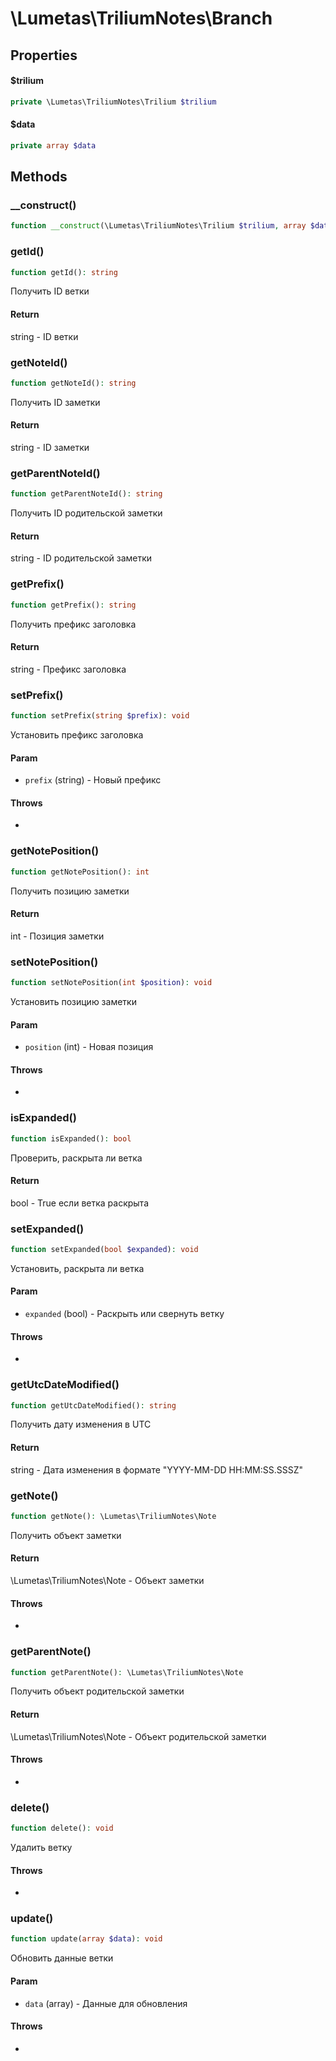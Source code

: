 # \Lumetas\TriliumNotes\Branch


## Properties

#### $trilium

```php
private \Lumetas\TriliumNotes\Trilium $trilium
```


#### $data

```php
private array $data
```


## Methods

### __construct()

```php
function __construct(\Lumetas\TriliumNotes\Trilium $trilium, array $data): mixed
```


### getId()

```php
function getId(): string
```

Получить ID ветки



#### Return
string - ID ветки


### getNoteId()

```php
function getNoteId(): string
```

Получить ID заметки



#### Return
string - ID заметки


### getParentNoteId()

```php
function getParentNoteId(): string
```

Получить ID родительской заметки



#### Return
string - ID родительской заметки


### getPrefix()

```php
function getPrefix(): string
```

Получить префикс заголовка



#### Return
string - Префикс заголовка


### setPrefix()

```php
function setPrefix(string $prefix): void
```

Установить префикс заголовка



#### Param
- `prefix` (string) - Новый префикс

#### Throws
- 


### getNotePosition()

```php
function getNotePosition(): int
```

Получить позицию заметки



#### Return
int - Позиция заметки


### setNotePosition()

```php
function setNotePosition(int $position): void
```

Установить позицию заметки



#### Param
- `position` (int) - Новая позиция

#### Throws
- 


### isExpanded()

```php
function isExpanded(): bool
```

Проверить, раскрыта ли ветка



#### Return
bool - True если ветка раскрыта


### setExpanded()

```php
function setExpanded(bool $expanded): void
```

Установить, раскрыта ли ветка



#### Param
- `expanded` (bool) - Раскрыть или свернуть ветку

#### Throws
- 


### getUtcDateModified()

```php
function getUtcDateModified(): string
```

Получить дату изменения в UTC



#### Return
string - Дата изменения в формате "YYYY-MM-DD HH:MM:SS.SSSZ"


### getNote()

```php
function getNote(): \Lumetas\TriliumNotes\Note
```

Получить объект заметки



#### Return
\Lumetas\TriliumNotes\Note - Объект заметки

#### Throws
- 


### getParentNote()

```php
function getParentNote(): \Lumetas\TriliumNotes\Note
```

Получить объект родительской заметки



#### Return
\Lumetas\TriliumNotes\Note - Объект родительской заметки

#### Throws
- 


### delete()

```php
function delete(): void
```

Удалить ветку



#### Throws
- 


### update()

```php
function update(array $data): void
```

Обновить данные ветки



#### Param
- `data` (array) - Данные для обновления

#### Throws
- 

